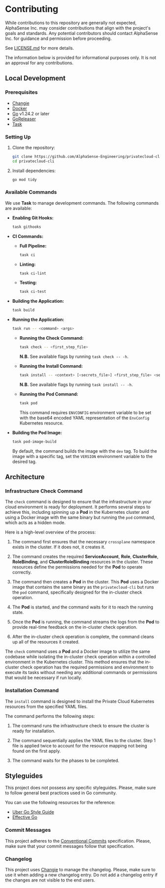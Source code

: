 # Contributing

While contributions to this repository are generally not expected, AlphaSense Inc. may consider contributions that align with the project's goals and
standards. Any potential contributors should contact AlphaSense Inc. for guidance and permission before proceeding.

See [LICENSE.md](https://github.com/AlphaSense-Engineering/privatecloud-cli/blob/main/LICENSE.md) for more details.

The information below is provided for informational purposes only. It is not an approval for any contributions.

## Local Development

### Prerequisites

- [Changie](https://changie.dev)
- [Docker](https://docker.com)
- [Go](https://go.dev) v1.24.2 or later
- [GoReleaser](https://goreleaser.com)
- [Task](https://taskfile.dev)

### Setting Up

1. Clone the repository:

    ```bash
    git clone https://github.com/AlphaSense-Engineering/privatecloud-cli.git
    cd privatecloud-cli
    ```

2. Install dependencies:

    ```bash
    go mod tidy
    ```

### Available Commands

We use **Task** to manage development commands. The following commands are available:

- **Enabling Git Hooks:**

  ```bash
  task githooks
  ```

- **CI Commands:**
  - **Full Pipeline:**
  
    ```bash
    task ci
    ```

  - **Linting:**
  
    ```bash
    task ci-lint
    ```

  - **Testing:**
  
    ```bash
    task ci-test
    ```

- **Building the Application:**

  ```bash
  task build
  ```

- **Running the Application:**
  
  ```bash
  task run -- <command> <args>
  ```

  - **Running the Check Command:**
  
    ```bash
    task check -- <first_step_file>
    ```

    **N.B.** See available flags by running `task check -- -h`.

  - **Running the Install Command:**
  
    ```bash
    task install -- <context> [<secrets_file>] <first_step_file> <second_step_file> <third_step_file>
    ```

    **N.B.** See available flags by running `task install -- -h`.

  - **Running the Pod Command:**
  
    ```bash
    task pod
    ```

    This command requires `ENVCONFIG` environment variable to be set with the base64 encoded YAML representation of the `EnvConfig` Kubernetes resource.

- **Building the Pod Image:**
  
  ```bash
  task pod-image-build
  ```

  By default, the command builds the image with the `dev` tag. To build the image with a specific tag, set the `VERSION` environment variable to the desired
  tag.

## Architecture

### Infrastructure Check Command

The `check` command is designed to ensure that the infrastructure in your cloud environment is ready for deployment. It performs several steps to achieve this,
including spinning up a **Pod** in the Kubernetes cluster and using a Docker image with the same binary but running the `pod` command, which acts as a hidden
mode.

Here is a high-level overview of the process:

1. The command first ensures that the necessary `crossplane` namespace exists in the cluster. If it does not, it creates it.

2. The command creates the required **ServiceAccount**, **Role**, **ClusterRole**, **RoleBinding**, and **ClusterRoleBinding** resources in the cluster.
These resources define the permissions needed for the **Pod** to operate correctly.

3. The command then creates a **Pod** in the cluster. This **Pod** uses a Docker image that contains the same binary as the `privatecloud-cli` but runs
the `pod` command, specifically designed for the in-cluster check operation.

4. The **Pod** is started, and the command waits for it to reach the running state.

5. Once the **Pod** is running, the command streams the logs from the **Pod** to provide real-time feedback on the in-cluster check operation.

6. After the in-cluster check operation is complete, the command cleans up all of the resources it created.

The `check` command uses a **Pod** and a Docker image to utilize the same codebase while isolating the in-cluster check operation within a controlled
environment in the Kubernetes cluster. This method ensures that the in-cluster check operation has the required permissions and environment to execute
its tasks without needing any additional commands or permissions that would be necessary if run locally.

### Installation Command

The `install` command is designed to install the Private Cloud Kubernetes resources from the specified YAML files.

The command performs the following steps:

1. The command runs the infrastructure check to ensure the cluster is ready for installation.

2. The command sequentially applies the YAML files to the cluster. Step 1 file is applied twice to account for the resource mapping not being found on the first
apply.

3. The command waits for the phases to be completed.

## Styleguides

This project does not possess any specific styleguides. Please, make sure to follow general best practices used in Go community.

You can use the following resources for the reference:

- [Uber Go Style Guide](https://github.com/uber-go/guide/blob/master/style.md)
- [Effective Go](https://go.dev/doc/effective_go)

### Commit Messages

This project adheres to the [Conventional Commits](https://conventionalcommits.org/en/v1.0.0) specification. Please, make sure that your commit messages
follow that specification.

### Changelog

This project uses [Changie](https://changie.dev) to manage the changelog. Please, make sure to use it when adding a new changelog entry. Do not add a changelog
entry if the changes are not visible to the end users.
